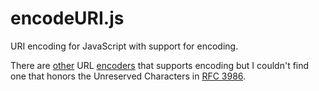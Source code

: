 # encodeURI.js
URI encoding for JavaScript with support for encoding.

There are [other](https://www.npmjs.com/package/urlencode) URL [encoders](https://github.com/alsotang/urlencode) that supports encoding but I couldn't find one that honors the Unreserved Characters in [RFC 3986](https://tools.ietf.org/html/rfc3986#section-2.3).
